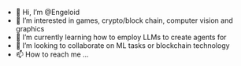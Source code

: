 - 👋 Hi, I’m @Engeloid
- 👀 I’m interested in games, crypto/block chain, computer vision and graphics
- 🌱 I’m currently learning how to employ LLMs to create agents for 
- 💞️ I’m looking to collaborate on ML tasks or blockchain technology
- 📫 How to reach me ...

<!---
Engeloid/Engeloid is a ✨ special ✨ repository because its `README.md` (this file) appears on your GitHub profile.
You can click the Preview link to take a look at your changes.
--->
